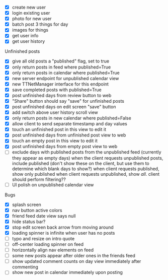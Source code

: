 - [x] create new user
- [x] login existing user
- [x] photo for new user
- [x] batch post 3 things for day
- [x] images for things
- [x] get user info
- [x] get user history

Unfinished posts
- [x] give all old posts a "published" flag, set to true
- [x] only return posts in feed where published=True
- [x] only return posts in calendar where published=True
- [x] new server endpoint for unpublished calendar view
- [x] new TTNetManager interface for this endpoint
- [x] save completed posts with published=True
- [x] post unfinished days from review button to web
- [x] "Share" button should say "save" for unfinished posts
- [x] post unfinished days on edit screen "save" button
- [x] add switch above user history scroll view
- [x] only return posts in new calendar where published=False
- [x] allow client to send separate timestamp and day values
- [x] touch an unfinished post in this view to edit it
- [x] post unfinished days from unfinished post view to web
- [x] touch an empty post in this view to edit it
- [x] post unfinished days from empty post view to web
- [ ] exclude days with published posts from the unpublished feed (currently they appear as empty days)
    when the client requests unpublished posts, include published (don't show
    these on the client, but use them to determine which blank days to show?)
    when client requests published, show only published
    when client requests unpublished, show *all*. client should perform
    filtering??
- [ ] UI polish on unpublished calendar view

Bugs
- [x] splash screen
- [x] nav button active colors
- [x] friend feed date view says null
- [x] hide status bar?
- [x] stop edit screen back arrow from moving around
- [x] loading spinner is infinite when user has no posts
- [ ] typo and resize on intro quote
- [ ] off-center loading spinner on feed
- [ ] horizontally align nav elements on feed
- [ ] some new posts appear after older ones in the friends feed
- [ ] show updated comment counts on day view immediately after commenting
- [ ] show new post in calendar immediately upon posting

